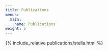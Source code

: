 ```yaml
---
title: Publications
menus:
  main:
    name: Publications
weight: 5
---
```

{% include_relative publications/stella.html %}
